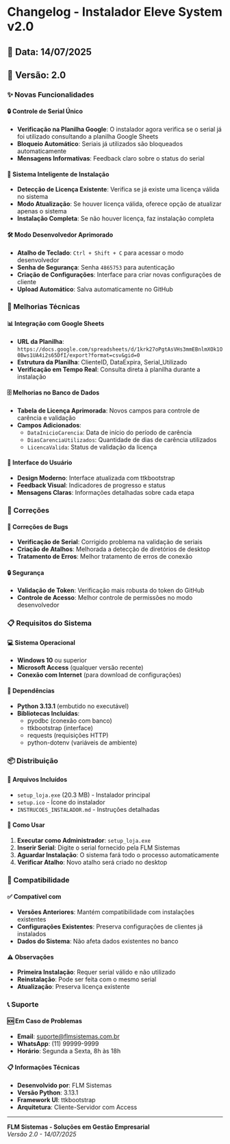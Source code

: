 # Changelog - Instalador Eleve System v2.0

## 📅 Data: 14/07/2025
## 🔄 Versão: 2.0

### ✨ Novas Funcionalidades

#### 🔒 Controle de Serial Único
- **Verificação na Planilha Google**: O instalador agora verifica se o serial já foi utilizado consultando a planilha Google Sheets
- **Bloqueio Automático**: Seriais já utilizados são bloqueados automaticamente
- **Mensagens Informativas**: Feedback claro sobre o status do serial

#### 🎯 Sistema Inteligente de Instalação
- **Detecção de Licença Existente**: Verifica se já existe uma licença válida no sistema
- **Modo Atualização**: Se houver licença válida, oferece opção de atualizar apenas o sistema
- **Instalação Completa**: Se não houver licença, faz instalação completa

#### 🛠️ Modo Desenvolvedor Aprimorado
- **Atalho de Teclado**: `Ctrl + Shift + C` para acessar o modo desenvolvedor
- **Senha de Segurança**: Senha `4865753` para autenticação
- **Criação de Configurações**: Interface para criar novas configurações de cliente
- **Upload Automático**: Salva automaticamente no GitHub

### 🔧 Melhorias Técnicas

#### 📊 Integração com Google Sheets
- **URL da Planilha**: `https://docs.google.com/spreadsheets/d/1krk27oPgtAsVHs3mmEBnlmXOk1O0Bws1UA4i2s65DfI/export?format=csv&gid=0`
- **Estrutura da Planilha**: ClienteID, DataExpira, Serial_Utilizado
- **Verificação em Tempo Real**: Consulta direta à planilha durante a instalação

#### 🗄️ Melhorias no Banco de Dados
- **Tabela de Licença Aprimorada**: Novos campos para controle de carência e validação
- **Campos Adicionados**:
  - `DataInicioCarencia`: Data de início do período de carência
  - `DiasCarenciaUtilizados`: Quantidade de dias de carência utilizados
  - `LicencaValida`: Status de validação da licença

#### 🎨 Interface do Usuário
- **Design Moderno**: Interface atualizada com ttkbootstrap
- **Feedback Visual**: Indicadores de progresso e status
- **Mensagens Claras**: Informações detalhadas sobre cada etapa

### 🐛 Correções

#### 🔧 Correções de Bugs
- **Verificação de Serial**: Corrigido problema na validação de seriais
- **Criação de Atalhos**: Melhorada a detecção de diretórios de desktop
- **Tratamento de Erros**: Melhor tratamento de erros de conexão

#### 🔒 Segurança
- **Validação de Token**: Verificação mais robusta do token do GitHub
- **Controle de Acesso**: Melhor controle de permissões no modo desenvolvedor

### 📋 Requisitos do Sistema

#### 💻 Sistema Operacional
- **Windows 10** ou superior
- **Microsoft Access** (qualquer versão recente)
- **Conexão com Internet** (para download de configurações)

#### 🔧 Dependências
- **Python 3.13.1** (embutido no executável)
- **Bibliotecas Incluídas**:
  - pyodbc (conexão com banco)
  - ttkbootstrap (interface)
  - requests (requisições HTTP)
  - python-dotenv (variáveis de ambiente)

### 📦 Distribuição

#### 📁 Arquivos Incluídos
- `setup_loja.exe` (20.3 MB) - Instalador principal
- `setup.ico` - Ícone do instalador
- `INSTRUCOES_INSTALADOR.md` - Instruções detalhadas

#### 🎯 Como Usar
1. **Executar como Administrador**: `setup_loja.exe`
2. **Inserir Serial**: Digite o serial fornecido pela FLM Sistemas
3. **Aguardar Instalação**: O sistema fará todo o processo automaticamente
4. **Verificar Atalho**: Novo atalho será criado no desktop

### 🔄 Compatibilidade

#### ✅ Compatível com
- **Versões Anteriores**: Mantém compatibilidade com instalações existentes
- **Configurações Existentes**: Preserva configurações de clientes já instalados
- **Dados do Sistema**: Não afeta dados existentes no banco

#### ⚠️ Observações
- **Primeira Instalação**: Requer serial válido e não utilizado
- **Reinstalação**: Pode ser feita com o mesmo serial
- **Atualização**: Preserva licença existente

### 📞 Suporte

#### 🆘 Em Caso de Problemas
- **Email**: suporte@flmsistemas.com.br
- **WhatsApp**: (11) 99999-9999
- **Horário**: Segunda a Sexta, 8h às 18h

#### 📋 Informações Técnicas
- **Desenvolvido por**: FLM Sistemas
- **Versão Python**: 3.13.1
- **Framework UI**: ttkbootstrap
- **Arquitetura**: Cliente-Servidor com Access

---

**FLM Sistemas - Soluções em Gestão Empresarial**  
*Versão 2.0 - 14/07/2025* 